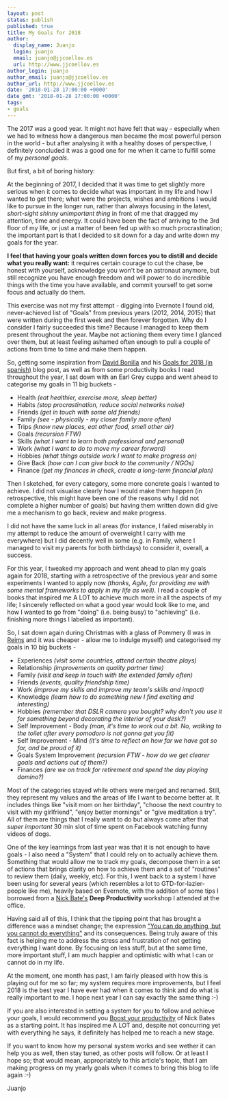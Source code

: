 ```yaml
---
layout: post
status: publish
published: true
title: My Goals for 2018
author:
  display_name: Juanjo
  login: juanjo
  email: juanjo@jjcoellov.es
  url: http://www.jjcoellov.es
author_login: juanjo
author_email: juanjo@jjcoellov.es
author_url: http://www.jjcoellov.es
date: '2018-01-28 17:00:00 +0000'
date_gmt: '2018-01-28 17:00:00 +0000'
tags:
- goals
---
```

The 2017 was a good year. It might not have felt that way - especially when we had to witness how a dangerous man became the most powerful person in the world - but after analysing it with a healthy doses of perspective, I definitely concluded it was a good one for me when it came to fulfill some of my *personal goals*.

But first, a bit of boring history:

At the beginning of 2017, I decided that it was time to get slightly more serious when it comes to decide what was important in my life and how I wanted to get there; what were the projects, wishes and ambitions I would like to pursue in the longer run, rather than always focusing in the latest, *short-sight shinny unimportant thing* in front of me that dragged my attention, time and energy. It could have been the fact of arriving to the 3rd floor of my life, or just a matter of been fed up with so much procrastination; the important part is that I decided to sit down for a day and write down my goals for the year.

**I feel that having your goals written down forces you to distill and decide what you really want:** it requires certain courage to cut the chase, be honest with yourself, acknowledge you won't be an astronaut anymore, but still recognize you have enough freedom and will power to do incredible things with the time you have available, and commit yourself to get some focus and actually do them.

This exercise was not my first attempt - digging into Evernote I found old, never-achieved list of "Goals" from previous years (2012, 2014, 2015) that were written during the first week and then forever forgotten. Why do I consider I fairly succeeded this time? Because I managed to keep them present throughout the year. Maybe not actioning them every time I glanced over them, but at least feeling ashamed often enough to pull a couple of actions from time to time and make them happen.

So, getting some inspiration from [David Bonilla](https://twitter.com/david_bonilla) and his [Goals for 2018 (in spanish)](http://www.bonillaware.com/objetivos-para-2017) blog post, as well as from some productivity books I read throughout the year, I sat down with an Earl Grey cuppa and went ahead to categorise my goals in 11 big buckets -

* Health *(eat healthier, exercise more, sleep better)*
* Habits *(stop procrastination, reduce social networks noise)*
* Friends *(get in touch with some old friends)*
* Family *(see - physically - my closer family more often)*
* Trips *(know new places, eat other food, smell other air)*
* Goals *(recursion FTW)*
* Skills *(what I want to learn both professional and personal)*
* Work *(what I want to do to move my career forward)*
* Hobbies *(what things outside work I want to make progress on)*
* Give Back *(how can I can give back to the community / NGOs)*
* Finance *(get my finances in check, create a long-term financial plan)*

Then I sketched, for every category, some more concrete goals I wanted to achieve. I did not visualise clearly how I would make them happen (in retrospective, this might have been one  of the reasons why I did not complete a higher number of goals) but having them written down did give me a mechanism to go back, review and make progress.

I did not have the same luck in all areas (for instance, I failed miserably in my attempt to reduce the amount of overweight I carry with me everywhere) but I did decently well in some (e.g. in Family, where I managed to visit my parents for both birthdays) to consider it, overall, a success.

For this year, I tweaked my approach and went ahead to plan my goals again for 2018, starting with a retrospective of the previous year and some experiments I wanted to apply now *(thanks, Agile, for providing me with some mental frameworks to apply in my life as well)*. I read a couple of books that inspired me A LOT to achieve much more in all the aspects of my life; I sincerely reflected on what a good year would look like to me, and how I wanted to go from "doing" (i.e. being busy) to "achieving" (i.e. finishing more things I labelled as important).

So, I sat down again during Christmas with a glass of Pommery (I was in [Reims](https://www.tripadvisor.co.uk/Tourism-g187137-Reims_Marne_Grand_Est-Vacations.html) and it was cheaper - allow me to indulge myself) and categorised my goals in 10 big buckets -

* Experiences *(visit some countries, attend certain theatre plays)*
* Relationship *(improvements on quality partner time)*
* Family *(visit and keep in touch with the extended family often)*
* Friends *(events, quality friendship time)*
* Work *(improve my skills and improve my team's skills and impact)*
* Knowledge *(learn how to do something new I find exciting and interesting)*
* Hobbies *(remember that DSLR camera you bought? why don't you use it for something beyond decorating the interior of your desk?)*
* Self Improvement - Body *(man, it's time to work out a bit. No, walking to the toilet after every pomodoro is not gonna get you fit)*
* Self Improvement - Mind *(it's time to reflect on how far we have got so far, and be proud of it)*
* Goals System Improvement *(recursion FTW - how do we get clearer goals and actions out of them?)*
* Finances *(are we on track for retirement and spend the day playing domino?)*

Most of the categories stayed while others were merged and renamed. Still, they represent my values and the areas of life I want to become better at. It includes things like "visit mom on her birthday", "choose the next country to visit with my girlfriend", "enjoy better mornings" or "give meditation a try". All of them are things that I really want to do but always come after that *super important* 30 min slot of time spent on Facebook watching funny videos of dogs.  

One of the key learnings from last year was that it is not enough to have goals - I also need a "System" that I could rely on to actually achieve them. Something that would allow me to track my goals, decompose them in a set of actions that brings clarity on how to achieve them and a set of "routines" to review them (daily, weekly, etc). For this, I went back to a system I have been using for several years (which resembles a lot to GTD-for-lazier-people like me), heavily based on Evernote, with the addition of some tips I borrowed from a [Nick Bate's](http://blog.strategicedge.co.uk/) **Deep Productivity** workshop I attended at the office.

Having said all of this, I think that the tipping point that has brought a difference was a mindset change; the expression ["You can do anything, but you cannot do everything"](http://nicholasbate.typepad.com/nicholas_bate/2008/06/5-productivity.html) and its consequences. Being truly aware of this fact is helping me to address the stress and frustration of not getting everything I want done. By focusing on less stuff, but at the same time, more important stuff, I am much happier and optimistic with what I can or cannot do in my life.

At the moment, one month has past, I am fairly pleased with how this is playing out for me so far; my system requires more improvements, but I feel 2018 is the best year I have ever had when it comes to think and do what is really important to me. I hope next year I can say exactly the same thing :-)

If you are also interested in setting a system for you to follow and achieve your goals, I would recommend you [Boost your productivity](https://www.amazon.co.uk/dp/B00R04B4RM) of Nick Bates as a starting point. It has inspired me A LOT and, despite not concurring yet with everything he says, it definitely has helped me to reach a new stage.

If you want to know how my personal system works and see wether it can help you as well, then stay tuned, as other posts will follow. Or at least I hope so; that would mean, appropriately to this article's topic, that I am making progress on my yearly goals when it comes to bring this blog to life again :-)

Juanjo
